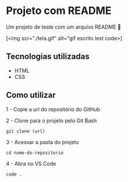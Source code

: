 # Projeto com README
Um projeto de teste com um arquivo README 🚀

[<img scr="./tela.gif" alt="gif escrito lest code>]

## Tecnologias utilizadas
- HTML
- CSS

## Como utilizar

1 - Copie a url do repositório do GitHub

2 - Clone para o projeto pelo Git Bash
```
git clone (url)
```

3 - Acessar a pasta do projeto
``` 
cd nome-do-repositorio
```
4 - Abra no VS Code
```
code .
```
